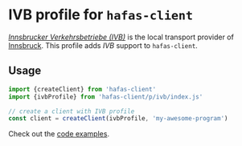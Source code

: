 # IVB profile for `hafas-client`

[*Innsbrucker Verkehrsbetriebe (IVB)*](https://de.wikipedia.org/wiki/Innsbrucker_Verkehrsbetriebe_und_Stubaitalbahn) is the local transport provider of [Innsbruck](https://en.wikipedia.org/wiki/Innsbruck). This profile adds *IVB* support to `hafas-client`.

## Usage

```js
import {createClient} from 'hafas-client'
import {ivbProfile} from 'hafas-client/p/ivb/index.js'

// create a client with IVB profile
const client = createClient(ivbProfile, 'my-awesome-program')
```

Check out the [code examples](example.js).
